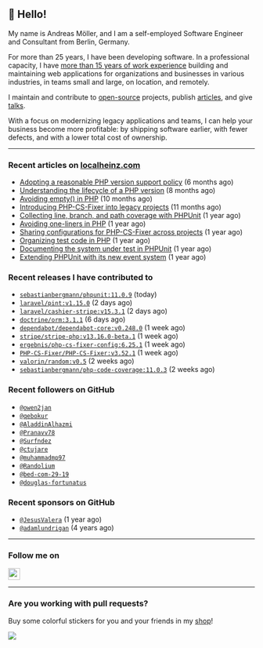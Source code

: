 ## :wave: Hello!

My name is Andreas Möller, and I am a self-employed Software Engineer and Consultant from Berlin, Germany.

For more than 25 years, I have been developing software. In a professional capacity, I have [more than 15 years of work experience](https://localheinz.com/work-experience/) building and maintaining web applications for organizations and businesses in various industries, in teams small and large, on location, and remotely.

I maintain and contribute to [open-source](https://localheinz.com/open-source/) projects, publish [articles](https://localheinz.com/articles/), and give [talks](https://localheinz.com/talks).

With a focus on modernizing legacy applications and teams, I can help your business become more profitable: by shipping software earlier, with fewer defects, and with a lower total cost of ownership.

<hr>

### Recent articles on [localheinz.com](https://localheinz.com/articles/)

- [Adopting a reasonable PHP version support policy](https://localheinz.com/articles/2023/09/12/adopting-a-reasonable-php-version-support-policy/) (6 months ago)
- [Understanding the lifecycle of a PHP version](https://localheinz.com/articles/2023/07/16/understanding-the-lifecycle-of-a-php-version/) (8 months ago)
- [Avoiding empty() in PHP](https://localheinz.com/articles/2023/05/10/avoiding-empty-in-php/) (10 months ago)
- [Introducing PHP-CS-Fixer into legacy projects](https://localheinz.com/articles/2023/04/10/introducing-php-cs-fixer-into-legacy-projects/) (11 months ago)
- [Collecting line, branch, and path coverage with PHPUnit](https://localheinz.com/articles/2023/03/22/collecting-line-branch-and-path-coverage-with-phpunit/) (1 year ago)
- [Avoiding one-liners in PHP](https://localheinz.com/articles/2023/03/18/avoiding-one-liners-in-php/) (1 year ago)
- [Sharing configurations for PHP-CS-Fixer across projects](https://localheinz.com/articles/2023/03/10/sharing-configurations-for-php-cs-fixer-across-projects/) (1 year ago)
- [Organizing test code in PHP](https://localheinz.com/articles/2023/03/03/organizing-test-code-in-php/) (1 year ago)
- [Documenting the system under test in PHPUnit](https://localheinz.com/articles/2023/02/22/documenting-the-system-under-test-in-phpunit/) (1 year ago)
- [Extending PHPUnit with its new event system](https://localheinz.com/articles/2023/02/14/extending-phpunit-with-its-new-event-system/) (1 year ago)

### Recent releases I have contributed to

- [`sebastianbergmann/phpunit:11.0.9`](https://github.com/sebastianbergmann/phpunit/releases/tag/11.0.9) (today)
- [`laravel/pint:v1.15.0`](https://github.com/laravel/pint/releases/tag/v1.15.0) (2 days ago)
- [`laravel/cashier-stripe:v15.3.1`](https://github.com/laravel/cashier-stripe/releases/tag/v15.3.1) (2 days ago)
- [`doctrine/orm:3.1.1`](https://github.com/doctrine/orm/releases/tag/3.1.1) (6 days ago)
- [`dependabot/dependabot-core:v0.248.0`](https://github.com/dependabot/dependabot-core/releases/tag/v0.248.0) (1 week ago)
- [`stripe/stripe-php:v13.16.0-beta.1`](https://github.com/stripe/stripe-php/releases/tag/v13.16.0-beta.1) (1 week ago)
- [`ergebnis/php-cs-fixer-config:6.25.1`](https://github.com/ergebnis/php-cs-fixer-config/releases/tag/6.25.1) (1 week ago)
- [`PHP-CS-Fixer/PHP-CS-Fixer:v3.52.1`](https://github.com/PHP-CS-Fixer/PHP-CS-Fixer/releases/tag/v3.52.1) (1 week ago)
- [`valorin/random:v0.5`](https://github.com/valorin/random/releases/tag/v0.5) (2 weeks ago)
- [`sebastianbergmann/php-code-coverage:11.0.3`](https://github.com/sebastianbergmann/php-code-coverage/releases/tag/11.0.3) (2 weeks ago)

### Recent followers on GitHub

- [`@owen2jan`](https://github.com/owen2jan)
- [`@qebokur`](https://github.com/qebokur)
- [`@AladdinAlhazmi`](https://github.com/AladdinAlhazmi)
- [`@Pranavv78`](https://github.com/Pranavv78)
- [`@Surfndez`](https://github.com/Surfndez)
- [`@ctujare`](https://github.com/ctujare)
- [`@muhammadmp97`](https://github.com/muhammadmp97)
- [`@Randolium`](https://github.com/Randolium)
- [`@bed-com-29-19`](https://github.com/bed-com-29-19)
- [`@douglas-fortunatus`](https://github.com/douglas-fortunatus)

### Recent sponsors on GitHub

- [`@JesusValera`](https://github.com/JesusValera) (1 year ago)
- [`@adamlundrigan`](https://github.com/adamlundrigan) (4 years ago)

<hr>

### Follow me on

<p>
    <a target="_blank" href="https://twitter.com/intent/follow?screen_name=localheinz" title="Follow @localheinz on Twitter"><img src="https://cdn.jsdelivr.net/npm/simple-icons@3.9.0/icons/twitter.svg" width="24px" height="24px"></a>
</p>

<hr>

### Are you working with pull requests?

Buy some colorful stickers for you and your friends in my <a target="_blank" href="https://shop.localheinz.com" title="shop.localheinz.com">shop</a>!

[![](https://localheinz.com/permanent/img/localheinz/localheinz)](https://localheinz.com/permanent/url/localheinz/localheinz)

